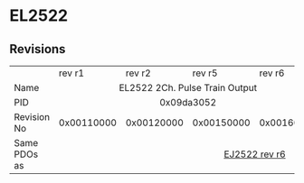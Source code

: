 # EL2522

## Revisions
<table>
<tr>
<td></td>
<td>rev r1</td>
<td>rev r2</td>
<td>rev r5</td>
<td>rev r6</td>
</tr>
<tr>
<td>Name</td>
<td colspan=4 align="center">EL2522 2Ch. Pulse Train Output</td>
</tr>
<tr>
<td>PID</td>
<td colspan=4 align="center">0x09da3052</td>
</tr>
<tr>
<td>Revision No</td>
<td>0x00110000</td>
<td>0x00120000</td>
<td>0x00150000</td>
<td>0x00160000</td>
</tr>
<tr>
<td>Same PDOs as</td>
<td colspan=2 align="center"></td>
<td colspan=2 align="center"><a href="EJ2522.md">EJ2522 rev r6</a></td>
</tr>
</table>
